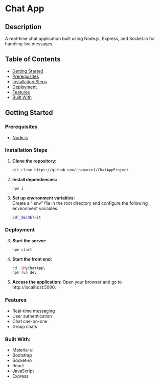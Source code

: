 # Chat App

## Description
A real-time chat application built using Node.js, Express, and Socket.io for handling live messages.

## Table of Contents
- [Getting Started](#getting-started)
- [Prerequisites](#prerequisites)
- [Installation Steps](#installation-steps)
- [Deployment](#deployment)
- [Features](#features)
- [Built With](#built-with)


## Getting Started

### Prerequisites
- [Node.js](https://nodejs.org/en/download/)


### Installation Steps
1. **Clone the repository:**
   ```bash
   git clone https://github.com/itamarcn1/ChatAppProject

2. **Install dependencies:**
   ```bash
   npm i

3. **Set up environment variables:** <br/>
    Create a ".env" file in the root directory and configure the following environment variables:
    ```bash
    JWT_SECRET=it

### Deployment
3. **Start the server:**
   ```bash
   npm start

4. **Start the front end:**
   ```bash
   cd .\MyChatApp\
   npm run dev
5. **Access the application:**
    Open your browser and go to http://localhost:5000.

### Features 
* Real-time messaging 
* User authentication 
* Chat one-on-one 
* Group chats 

### Built With:
* Material ui
* Bootstrap
* Socket-io
* React
* JavaScript
* Express

